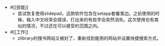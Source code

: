 - #[[技能]]
    - 尝试恢复使用slidepad，这款软件包含在setapp套餐里边。之前使用的时候，输入中文经常会错误，打出来的有些字会突然消失。这次使用也有类似的情况，不过还在可以接受的范围之内。
- #[[工作]]
    - zlibrary的搜书网站又被封了，重新找到能用的网站并设置快捷搜索方式。
